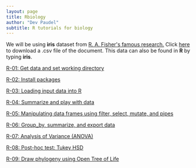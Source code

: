 ```yaml
---
layout: page
title: Rbiology
author: "Dev Paudel"
subtitle: R tutorials for biology
---
```

We will be using **iris** dataset from [R. A. Fisher's famous research.](http://onlinelibrary.wiley.com/doi/10.1111/j.1469-1809.1936.tb02137.x/abstract)
Click [here](https://rbiology.github.io/_data/irisdata.csv) to download a .csv file of the document.
This data can also be found in **R** by typing **iris**.

[R-01: Get data and set working directory](https://rbiology.github.io/2018-02-02-r101_1a/)

[R-02: Install packages](https://rbiology.github.io/2018-02-03-r101-a2/)

[R-03: Loading input data into R](https://rbiology.github.io/2018-02-04-r101-a3/)

[R-04: Summarize and play with data](https://rbiology.github.io/2018-02-05-r101-a4/)

[R-05: Manipulating data frames using filter, select, mutate, and pipes](https://rbiology.github.io/2018-02-06-r101-a5/)

[R-06: Group_by, summarize, and export data](https://rbiology.github.io/2018-02-07-r101-a6/)

[R-07: Analysis of Variance (ANOVA)](https://rbiology.github.io/2018-02-08-r101-a7/)

[R-08: Post-hoc test: Tukey HSD](https://rbiology.github.io/2018-02-09-r101-a8/)

[R-09: Draw phylogeny using Open Tree of Life](_posts/2018-05-25-r09-a9.md)
